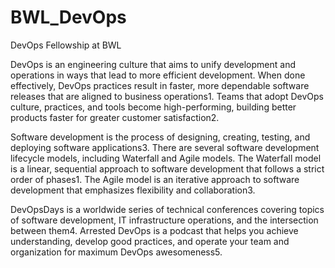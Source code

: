 # BWL_DevOps
DevOps Fellowship at BWL

DevOps is an engineering culture that aims to unify development and operations in ways that lead to more efficient development. When done effectively, DevOps practices result in faster, more dependable software releases that are aligned to business operations1. Teams that adopt DevOps culture, practices, and tools become high-performing, building better products faster for greater customer satisfaction2.

Software development is the process of designing, creating, testing, and deploying software applications3. There are several software development lifecycle models, including Waterfall and Agile models. The Waterfall model is a linear, sequential approach to software development that follows a strict order of phases1. The Agile model is an iterative approach to software development that emphasizes flexibility and collaboration3.

DevOpsDays is a worldwide series of technical conferences covering topics of software development, IT infrastructure operations, and the intersection between them4. Arrested DevOps is a podcast that helps you achieve understanding, develop good practices, and operate your team and organization for maximum DevOps awesomeness5.
